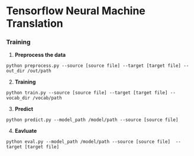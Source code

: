 # Tensorflow Neural Machine Translation


### Training

1. **Preprocess the data**
```
python preprocess.py --source [source file] --target [target file] --out_dir /out/path
```

2. **Training**
```
python train.py --source [source file] --target [target file] --vocab_dir /vocab/path
```

3. **Predict**
```
python predict.py --model_path /model/path --source [source file]
```

4. **Eavluate**
```
python eval.py --model_path /model/path --source [source file]  --target [target file]
```
